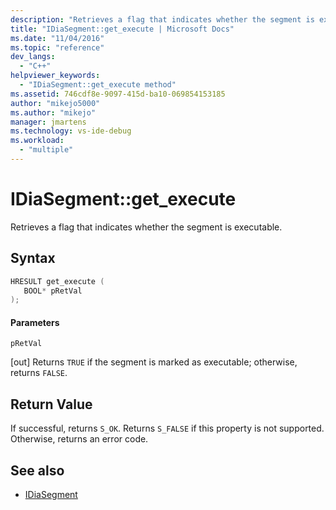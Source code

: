 ```yaml
---
description: "Retrieves a flag that indicates whether the segment is executable."
title: "IDiaSegment::get_execute | Microsoft Docs"
ms.date: "11/04/2016"
ms.topic: "reference"
dev_langs:
  - "C++"
helpviewer_keywords:
  - "IDiaSegment::get_execute method"
ms.assetid: 746cdf8e-9097-415d-ba10-069854153185
author: "mikejo5000"
ms.author: "mikejo"
manager: jmartens
ms.technology: vs-ide-debug
ms.workload:
  - "multiple"
---
```

# IDiaSegment::get_execute
Retrieves a flag that indicates whether the segment is executable.

## Syntax

```C++
HRESULT get_execute ( 
   BOOL* pRetVal
);
```

#### Parameters
 `pRetVal`

[out] Returns `TRUE` if the segment is marked as executable; otherwise, returns `FALSE`.

## Return Value
 If successful, returns `S_OK`. Returns `S_FALSE` if this property is not supported. Otherwise, returns an error code.

## See also
- [IDiaSegment](../../debugger/debug-interface-access/idiasegment.md)
